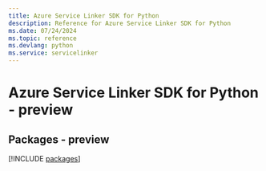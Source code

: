 ```yaml
---
title: Azure Service Linker SDK for Python
description: Reference for Azure Service Linker SDK for Python
ms.date: 07/24/2024
ms.topic: reference
ms.devlang: python
ms.service: servicelinker
---
```

# Azure Service Linker SDK for Python - preview
## Packages - preview
[!INCLUDE [packages](service-linker-index.md)]
